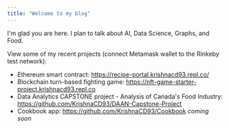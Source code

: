 ```yaml
---
title: "Welcome to my blog"
---
```


I'm glad you are here. I plan to talk about AI, Data Science, Graphs, and Food.

View some of my recent projects (connect Metamask wallet to the Rinkeby test network):
- Ethereum smart contract: https://recipe-portal.krishnacd93.repl.co/
- Blockchain turn-based fighting game: https://nft-game-starter-project.krishnacd93.repl.co
- Data Analytics CAPSTONE project - Analysis of Canada's Food Industry: https://github.com/KrishnaCD93/DAAN-Capstone-Project
- Cookbook app: https://github.com/KrishnaCD93/Cookbook *coming soon*
